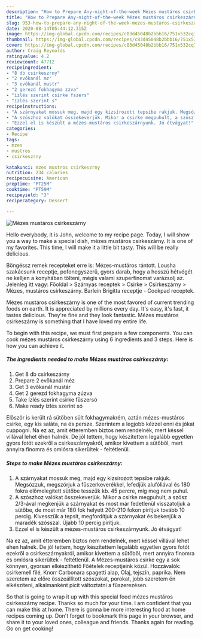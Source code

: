 ```yaml
---
description: "How to Prepare Any-night-of-the-week Mézes mustáros csirkeszárny"
title: "How to Prepare Any-night-of-the-week Mézes mustáros csirkeszárny"
slug: 953-how-to-prepare-any-night-of-the-week-mezes-mustaros-csirkeszarny
date: 2020-08-14T05:44:12.315Z
image: https://img-global.cpcdn.com/recipes/c83d45048b2bbb16/751x532cq70/mezes-mustaros-csirkeszarny-recept-foto.jpg
thumbnail: https://img-global.cpcdn.com/recipes/c83d45048b2bbb16/751x532cq70/mezes-mustaros-csirkeszarny-recept-foto.jpg
cover: https://img-global.cpcdn.com/recipes/c83d45048b2bbb16/751x532cq70/mezes-mustaros-csirkeszarny-recept-foto.jpg
author: Craig Reynolds
ratingvalue: 4.2
reviewcount: 47712
recipeingredient:
- "8 db csirkeszrny"
- "2 evőkanál mz"
- "3 evőkanál mustr"
- "2 gerezd fokhagyma zzva"
- "ízlés szerint csirke fszers"
- "ízlés szerint s"
recipeinstructions:
- "A szárnyakat mossuk meg, majd egy kizsírozott tepsibe rakjuk. Megsózzuk, megszórjuk a fűszerkeverékkel, lefedjük alufóliával és 180 fokra előmelegített sütőbe tesszük kb. 45 percre, míg meg nem puhul."
- "A szószhoz valókat összekeverjük. Mikor a csirke megpuhult, a szósz 2/3-ával megkenjük a szárnyakat és most már fedetlenül visszatoljuk a sütőbe, de most már 180 fok helyett 200-210 fokon pirítjuk tovább 10 percig. Kivesszük a tepsit, megfordítjuk a szárnyakat és bekenjük a maradék szósszal. Újabb 10 percig pirítjuk."
- "Ezzel el is készült a mézes-mustáros csirkeszárnyunk. Jó étvágyat!"
categories:
- Recipe
tags:
- mzes
- mustros
- csirkeszrny

katakunci: mzes mustros csirkeszrny 
nutrition: 234 calories
recipecuisine: American
preptime: "PT25M"
cooktime: "PT59M"
recipeyield: "3"
recipecategory: Dessert

---
```



![Mézes mustáros csirkeszárny](https://img-global.cpcdn.com/recipes/c83d45048b2bbb16/751x532cq70/mezes-mustaros-csirkeszarny-recept-foto.jpg)

Hello everybody, it is John, welcome to my recipe page. Today, I will show you a way to make a special dish, mézes mustáros csirkeszárny. It is one of my favorites. This time, I will make it a little bit tasty. This will be really delicious.

Böngéssz remek recepteket erre is: Mézes-mustáros rántott. Lousha szakácsunk receptje, pofonegyszerű, gyors darab, hogy a hosszú hétvégét ne kelljen a konyhában tölteni, mégis valami szuperfinomat varázsolj az. Jelenleg itt vagy: Főoldal &gt; Szárnyas receptek &gt; Csirke &gt; Csirkeszárny &gt; Mézes, mustáros csirkeszárny. Barlein Brigitta receptje - Cookpad receptek.

Mézes mustáros csirkeszárny is one of the most favored of current trending foods on earth. It is appreciated by millions every day. It's easy, it's fast, it tastes delicious. They're fine and they look fantastic. Mézes mustáros csirkeszárny is something that I have loved my entire life.


To begin with this recipe, we must first prepare a few components. You can cook mézes mustáros csirkeszárny using 6 ingredients and 3 steps. Here is how you can achieve it.

<!--inarticleads1-->

##### The ingredients needed to make Mézes mustáros csirkeszárny:

1. Get 8 db csirkeszárny
1. Prepare 2 evőkanál méz
1. Get 3 evőkanál mustár
1. Get 2 gerezd fokhagyma zúzva
1. Take ízlés szerint csirke fűszersó
1. Make ready ízlés szerint só


Először is került rá sütőben sült fokhagymakrém, aztán mézes-mustáros csirke, egy kis saláta, na és persze. Szerintem a legjobb kézzel enni és jókat cuppogni. Na ez az, amit étteremben biztos nem rendelnék, mert késsel villával lehet éhen halnék. De jól tettem, hogy készítettem legalább egyetlen gyors fotót ezekről a csirkeszárnyakról, amikor kivettem a sütőből, mert annyira finomra és omlósra sikerültek - feltétlenül. 

<!--inarticleads2-->

##### Steps to make Mézes mustáros csirkeszárny:

1. A szárnyakat mossuk meg, majd egy kizsírozott tepsibe rakjuk. Megsózzuk, megszórjuk a fűszerkeverékkel, lefedjük alufóliával és 180 fokra előmelegített sütőbe tesszük kb. 45 percre, míg meg nem puhul.
1. A szószhoz valókat összekeverjük. Mikor a csirke megpuhult, a szósz 2/3-ával megkenjük a szárnyakat és most már fedetlenül visszatoljuk a sütőbe, de most már 180 fok helyett 200-210 fokon pirítjuk tovább 10 percig. Kivesszük a tepsit, megfordítjuk a szárnyakat és bekenjük a maradék szósszal. Újabb 10 percig pirítjuk.
1. Ezzel el is készült a mézes-mustáros csirkeszárnyunk. Jó étvágyat!


Na ez az, amit étteremben biztos nem rendelnék, mert késsel villával lehet éhen halnék. De jól tettem, hogy készítettem legalább egyetlen gyors fotót ezekről a csirkeszárnyakról, amikor kivettem a sütőből, mert annyira finomra és omlósra sikerültek - feltétlenül. A Mézes-mustáros csirke egy a sok könnyen, gyorsan elkészíthető Főételek receptjeink közül. Hozzávalók: csirkemell filé, Knorr Carbonara spagetti alap, Olaj, tejszín, paprika. Nem szeretem az előre összeállított szószokat, porokat, jobb szeretem én elkészíteni, alkalmanként picit változtatni a fűszerezésen. 

So that is going to wrap it up with this special food mézes mustáros csirkeszárny recipe. Thanks so much for your time. I am confident that you can make this at home. There is gonna be more interesting food at home recipes coming up. Don't forget to bookmark this page in your browser, and share it to your loved ones, colleague and friends. Thanks again for reading. Go on get cooking!
